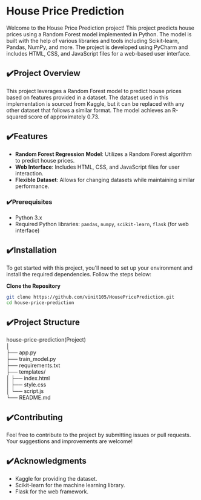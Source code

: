# House Price Prediction

Welcome to the House Price Prediction project! This project predicts house prices using a Random Forest model implemented in Python. The model is built with the help of various libraries and tools including Scikit-learn, Pandas, NumPy, and more. The project is developed using PyCharm and includes HTML, CSS, and JavaScript files for a web-based user interface.

## ✔️Project Overview

This project leverages a Random Forest model to predict house prices based on features provided in a dataset. The dataset used in this implementation is sourced from Kaggle, but it can be replaced with any other dataset that follows a similar format. The model achieves an R-squared score of approximately 0.73.

## ✔️Features

- **Random Forest Regression Model**: Utilizes a Random Forest algorithm to predict house prices.
- **Web Interface**: Includes HTML, CSS, and JavaScript files for user interaction.
- **Flexible Dataset**: Allows for changing datasets while maintaining similar performance.

### ✔️Prerequisites

- Python 3.x
- Required Python libraries: `pandas`, `numpy`, `scikit-learn`, `flask` (for web interface)


## ✔️Installation

To get started with this project, you'll need to set up your environment and install the required dependencies. Follow the steps below:

**Clone the Repository**

   ```bash
   git clone https://github.com/vinit105/HousePricePrediction.git
   cd house-price-prediction
   ```

## ✔️Project Structure
house-price-prediction(Project)  
│  
├── app.py                       
├── train_model.py              
├── requirements.txt            
├── templates/                   
│   ├── index.html  
│   ├── style.css  
│   └── script.js  
└── README.md                   

## ✔️Contributing
Feel free to contribute to the project by submitting issues or pull requests. Your suggestions and improvements are welcome!

## ✔️Acknowledgments
* Kaggle for providing the dataset.  
* Scikit-learn for the machine learning library.  
* Flask for the web framework.  
